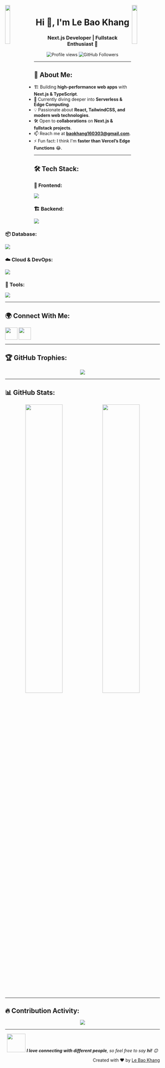 <img align="left" src="https://user-images.githubusercontent.com/65187002/144930161-2f783401-8d27-4fdf-a2f7-cc0ba32f1f1f.gif" width="18%">
<img align="right" src="https://user-images.githubusercontent.com/65187002/144930161-2f783401-8d27-4fdf-a2f7-cc0ba32f1f1f.gif" width="18%">

<h1 align="center">Hi 👋, I'm Le Bao Khang</h1>
<h3 align="center">Next.js Developer | Fullstack Enthusiast 🚀</h3>

<p align="center">
  <img src="https://komarev.com/ghpvc/?username=bkhang1603&label=Profile%20views&color=blueviolet&style=flat" alt="Profile views" />
  <img src="https://img.shields.io/github/followers/bkhang1603?style=social" alt="GitHub Followers" />
</p>

---

## 🚀 About Me:
- 🏗️ Building **high-performance web apps** with **Next.js & TypeScript**.
- 🌱 Currently diving deeper into **Serverless & Edge Computing**.
- 💡 Passionate about **React, TailwindCSS, and modern web technologies**.
- 🛠️ Open to **collaborations** on **Next.js & fullstack projects**.
- 📫 Reach me at **baokhang160303@gmail.com**.
- ⚡ Fun fact: I think I'm **faster than Vercel’s Edge Functions** 😂.

---

## 🛠️ Tech Stack:

### 🚀 Frontend:
<p align="left">
  <img src="https://skillicons.dev/icons?i=nextjs,react,ts,js,redux,tailwind,materialui,styledcomponents,vite" />
</p>

### 🏗 Backend:
<p align="left">
  <img src="https://skillicons.dev/icons?i=nodejs,express,nestjs" />
</p>

### 📦 Database:
<p align="left">
  <img src="https://skillicons.dev/icons?i=mongodb,mysql,postgresql,supabase" />
</p>

### ☁️ Cloud & DevOps:
<p align="left">
  <img src="https://skillicons.dev/icons?i=vercel,aws,azure,firebase,appwrite,docker" />
</p>

### 🔧 Tools:
<p align="left">
  <img src="https://skillicons.dev/icons?i=git,github,figma,vscode,postman,linux" />
</p>

---

## 🌍 Connect With Me:
<p align="left">
  <a href="https://www.facebook.com/bkhang1603/" target="blank"><img align="center" src="https://skillicons.dev/icons?i=facebook" height="40" width="40" /></a>
  <a href="https://www.instagram.com/bkhang1603/" target="blank"><img align="center" src="https://skillicons.dev/icons?i=instagram" height="40" width="40" /></a>
</p>

---

## 🏆 GitHub Trophies:
<p align="center">
  <img src="https://github-profile-trophy.vercel.app/?username=bkhang1603&theme=onedark&no-bg=true&no-frame=true&row=2&column=3&title=MultiLanguage,Commits,PullRequest,Stars,Followers" />
</p>

---

## 📊 GitHub Stats:
<div align="center">
  <img src="https://github-readme-stats.vercel.app/api?username=bkhang1603&theme=midnight-purple&show_icons=true&count_private=true" width="49%" />
  <img src="https://streak-stats.demolab.com/?user=bkhang1603&theme=midnight-purple" width="49%" />
</div>

---

## 🔥 Contribution Activity:
<p align="center">
  <img src="https://github-readme-activity-graph.vercel.app/graph?username=bkhang1603&bg_color=0D1117&color=7F3FBF&line=7F3FBF&point=7F3FBF&area_color=FFFFFF&title_color=FFFFFF&area=true" />
</p>

---

<p align="center">
  <img src="https://media.giphy.com/media/LnQjpWaON8nhr21vNW/giphy.gif" width="60"> 
  <em><b>I love connecting with different people</b>, so feel free to say <b>hi!</b> 😊</em>
</p>

<p align="right">
  Created with ❤️ by <a href="https://www.facebook.com/bkhang1603/">Le Bao Khang</a>
</p>
